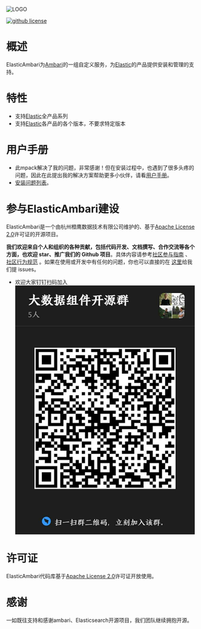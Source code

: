 ![LOGO](https://tva1.sinaimg.cn/mw690/703708dcly1gjw9vsgiz0j20m80gomx2.jpg)

[![github license](https://img.shields.io/badge/license-apache2.0-blue.svg)](https://www.apache.org/licenses/LICENSE-2.0)

# 概述

ElasticAmbari为[Ambari](https://ambari.apache.org/)的一组自定义服务，为[Elastic](https://www.elastic.co/)的产品提供安装和管理的支持。

# 特性

- 支持[Elastic](https://www.elastic.co/)全产品系列
- 支持[Elastic](https://www.elastic.co/)各产品的各个版本，不要求特定版本

# 用户手册

- 此mpack解决了我的问题，非常感谢！但在安装过程中，也遇到了很多头疼的问题，因此在此提出我的解决方案帮助更多小伙伴，请看[用户手册](docs/USER_MANUAL_CN/README.md)。
- [安装问题列表](docs/FAQ/README.md)。

# 参与ElasticAmbari建设

ElasticAmbari是一个由杭州橙鹰数据技术有限公司维护的、基于[Apache License 2.0](https://www.apache.org/licenses/LICENSE-2.0)许可证的开源项目。

**我们欢迎来自个人和组织的各种贡献，包括代码开发、文档撰写、合作交流等各个方面，也欢迎 star、推广我们的 Github 项目**。具体内容请参考[社区参与指南](docs/CONTRIBUTING.md)
、[社区行为规范](docs/CODE_OF_CONDUCT.md)
。如果在使用或开发中有任何的问题，你也可以直接的在 [这里](https://github.com/ChengYingOpenSource/ElasticAmbari/issues/new)给我们提 issues。

* 欢迎大家钉钉扫码加入
  ![开源组件技术交流群](docs/pic/dingding.jpg)

# 许可证

ElasticAmbari代码库基于[Apache License 2.0](https://www.apache.org/licenses/LICENSE-2.0)许可证开放使用。

# 感谢

一如既往支持和感谢ambari、Elasticsearch开源项目，我们团队继续拥抱开源。